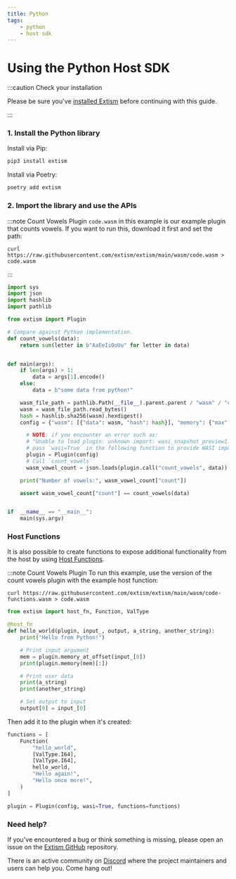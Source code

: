 ```yaml
---
title: Python
tags:
    - python
    - host sdk
---
```


# Using the Python Host SDK


:::caution Check your installation

Please be sure you've [installed Extism](/docs/install) before continuing with this guide.

:::

### 1. Install the Python library

Install via Pip:
```sh
pip3 install extism
```

Install via Poetry:
```sh
poetry add extism
```

### 2. Import the library and use the APIs

:::note Count Vowels Plugin
`code.wasm` in this example is our example plugin that counts vowels. If you want to run this, download it first and set the path:

```
curl https://raw.githubusercontent.com/extism/extism/main/wasm/code.wasm > code.wasm
```
:::

```python title=app.py
import sys
import json
import hashlib
import pathlib

from extism import Plugin

# Compare against Python implementation.
def count_vowels(data):
    return sum(letter in b"AaEeIiOoUu" for letter in data)


def main(args):
    if len(args) > 1:
        data = args[1].encode()
    else:
        data = b"some data from python!"

    wasm_file_path = pathlib.Path(__file__).parent.parent / "wasm" / "code.wasm"
    wasm = wasm_file_path.read_bytes()
    hash = hashlib.sha256(wasm).hexdigest()
    config = {"wasm": [{"data": wasm, "hash": hash}], "memory": {"max": 5}}

      # NOTE: if you encounter an error such as: 
      # "Unable to load plugin: unknown import: wasi_snapshot_preview1::fd_write has not been defined"
      # pass `wasi=True` in the following function to provide WASI imports to your plugin.
      plugin = Plugin(config)
      # Call `count_vowels`
      wasm_vowel_count = json.loads(plugin.call("count_vowels", data))

    print("Number of vowels:", wasm_vowel_count["count"])

    assert wasm_vowel_count["count"] == count_vowels(data)


if  __name__ == "__main__":
    main(sys.argv)
```

### Host Functions

It is also possible to create functions to expose additional functionality from the host by using [Host Functions](/docs/concepts/host-functions/).

:::note Count Vowels Plugin
To run this example, use the version of the count vowels plugin with the example host function:

```
curl https://raw.githubusercontent.com/extism/extism/main/wasm/code-functions.wasm > code.wasm
```

```python
from extism import host_fn, Function, ValType

@host_fn
def hello_world(plugin, input_, output, a_string, another_string):
    print("Hello from Python!")

    # Print input argument
    mem = plugin.memory_at_offset(input_[0])
    print(plugin.memory(mem)[:])

    # Print user data
    print(a_string)
    print(another_string)

    # Set output to input 
    output[0] = input_[0]


```

Then add it to the plugin when it's created:

```python
functions = [
    Function(
        "hello_world",
        [ValType.I64],
        [ValType.I64],
        hello_world,
        "Hello again!",
        "Hello once more!",
    )
]

plugin = Plugin(config, wasi=True, functions=functions)
```

### Need help?

If you've encountered a bug or think something is missing, please open an issue on the [Extism GitHub](https://github.com/extism/extism) repository.

There is an active community on [Discord](https://discord.gg/cx3usBCWnc) where the project maintainers and users can help you. Come hang out!

